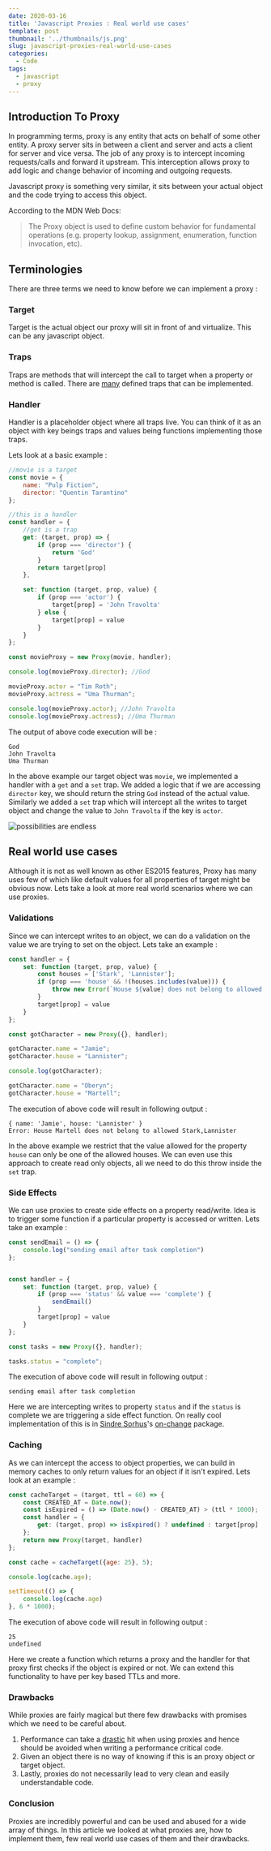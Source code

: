 ```yaml
---
date: 2020-03-16
title: 'Javascript Proxies : Real world use cases'
template: post
thumbnail: '../thumbnails/js.png'
slug: javascript-proxies-real-world-use-cases
categories:
  - Code
tags:
  - javascript
  - proxy
---
```


## Introduction To Proxy

In programming terms, proxy is any entity that acts on behalf of some other entity. A proxy server sits in between a client and server and acts a client for server and vice versa. The job of any proxy is to intercept incoming requests/calls and forward it upstream. This interception allows proxy to add logic and change behavior of incoming and outgoing requests.

Javascript proxy is something very similar, it sits between your actual object and the code trying to access this object.

According to the MDN Web Docs:
>The Proxy object is used to define custom behavior for fundamental operations (e.g. property lookup, assignment, enumeration, function invocation, etc).

## Terminologies

There are three terms we need to know before we can implement a proxy :

### Target

Target is the actual object our proxy will sit in front of and virtualize. This can be any javascript object.

### Traps

Traps are methods that will intercept the call to target when a property or method is called. There are [many](https://developer.mozilla.org/en-US/docs/Web/JavaScript/Reference/Global_Objects/Proxy) defined traps that can be implemented.

### Handler

Handler is a placeholder object where all traps live. You can think of it as an object with key beings traps and values being functions implementing those traps.

Lets look at a basic example :

```js
//movie is a target
const movie = {
	name: "Pulp Fiction",
	director: "Quentin Tarantino"
};

//this is a handler
const handler = {
	//get is a trap
	get: (target, prop) => {
		if (prop === 'director') {
			return 'God'
		}
		return target[prop]
	},

	set: function (target, prop, value) {
		if (prop === 'actor') {
			target[prop] = 'John Travolta'
		} else {
			target[prop] = value
		}
	}
};

const movieProxy = new Proxy(movie, handler);

console.log(movieProxy.director); //God

movieProxy.actor = "Tim Roth";
movieProxy.actress = "Uma Thurman";

console.log(movieProxy.actor); //John Travolta
console.log(movieProxy.actress); //Uma Thurman
```

The output of above code execution will be :

```terminal
God
John Travolta
Uma Thurman
```

In the above example our target object was `movie`, we implemented a handler with a `get` and a `set` trap. We added a logic that if we are accessing `director` key, we should return the string `God` instead of the actual value. Similarly we added a `set` trap which will intercept all the writes to target object and change the value to `John Travolta` if the key is `actor`.

![possibilities are endless](../images/possibilities.jpg)

## Real world use cases

Although it is not as well known as other ES2015 features, Proxy has many uses few of which like default values for all properties of target might be obvious now. Lets take a look at more real world scenarios where we can use proxies.

### Validations

Since we can intercept writes to an object, we can do a validation on the value we are trying to set on the object. Lets take an example :

```js
const handler = {
	set: function (target, prop, value) {
		const houses = ['Stark', 'Lannister'];
		if (prop === 'house' && !(houses.includes(value))) {
			throw new Error(`House ${value} does not belong to allowed ${houses}`)
		}
		target[prop] = value
	}
};

const gotCharacter = new Proxy({}, handler);

gotCharacter.name = "Jamie";
gotCharacter.house = "Lannister";

console.log(gotCharacter);

gotCharacter.name = "Oberyn";
gotCharacter.house = "Martell";
```

The execution of above code will result in following output :

```terminal
{ name: 'Jamie', house: 'Lannister' }
Error: House Martell does not belong to allowed Stark,Lannister
```

In the above example we restrict that the value allowed for the property `house` can only be one of the allowed houses. We can even use this approach to create read only objects, all we need to do this throw inside the `set` trap.

### Side Effects

We can use proxies to create side effects on a property read/write. Idea is to trigger some function if a particular property is accessed or written. Lets take an example : 

```js
const sendEmail = () => {
	console.log("sending email after task completion")
};


const handler = {
	set: function (target, prop, value) {
		if (prop === 'status' && value === 'complete') {
			sendEmail()
		}
		target[prop] = value
	}
};

const tasks = new Proxy({}, handler);

tasks.status = "complete";
```

The execution of above code will result in following output :

```terminal
sending email after task completion
```

Here we are intercepting writes to property `status` and if the `status` is complete we are triggering a side effect function. On really cool implementation of this is in [Sindre Sorhus](https://github.com/sindresorhus)'s [on-change](https://github.com/sindresorhus/on-change) package.

### Caching
As we can intercept the access to object properties, we can build in memory caches to only return values for an object if it isn't expired. Lets look at an example :

```js
const cacheTarget = (target, ttl = 60) => {
	const CREATED_AT = Date.now();
	const isExpired = () => (Date.now() - CREATED_AT) > (ttl * 1000);
	const handler = {
		get: (target, prop) => isExpired() ? undefined : target[prop]
	};
	return new Proxy(target, handler)
};

const cache = cacheTarget({age: 25}, 5);

console.log(cache.age);

setTimeout(() => {
	console.log(cache.age)
}, 6 * 1000);
```

The execution of above code will result in following output :

```terminal
25
undefined
```

Here we create a function which returns a proxy and the handler for that proxy first checks if the object is expired or not. We can extend this functionality to have per key based TTLs and more.

### Drawbacks

While proxies are fairly magical but there few drawbacks with promises which we need to be careful about. 
1. Performance can take a [drastic](http://thecodebarbarian.com/thoughts-on-es6-proxies-performance) hit when using proxies and hence should be avoided when writing a performance critical code.
2. Given an object there is no way of knowing if this is an proxy object or target object.
3. Lastly, proxies do not necessarily lead to very clean and easily understandable code.

### Conclusion 

Proxies are incredibly powerful and can be used and abused for a wide array of things. In this article we looked at what proxies are, how to implement them, few real world use cases of them and their drawbacks. 

